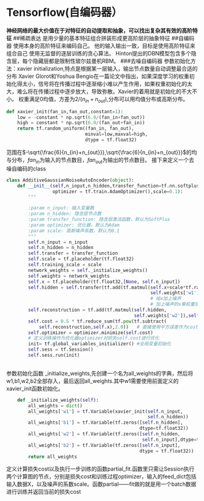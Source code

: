 ﻿# Tensorflow(自编码器）
**神经网络的最大价值在于对特征的自动提取和抽象，可以找出复杂其有效的高阶特征**
##稀疏表达
是用少量的基本特征组合拼装形成更高阶层的抽象特征
##自编码器
使用本身的高阶特征来编码自己。
他的输入输出一致，目标是使用高阶特征来组合自己
使用无监督的逐层训练的贪心算法。
Hinton提出的DBN模型包含多个隐含层，每个隐藏层都是限制性玻尔兹曼机RBM。
###去噪自编码器
参数初始化方法：xavier initialization,特点是根据某一层输入，输出节点数量自动调整最合适的分布
Xavier Glorot和Yoshua Bengio在一篇论文中指出，如果深度学习的权重初始化得太小，信号将在传播过程中逐渐缩小难以产生作用，如果权重初始化的太大，难么将在传播过程中逐步放大，导致弥散。Xavier的着用就是初始化的不大不小。
权重满足0均值，方差为$2/(n_{in}+n_{out})$,分布可以用均值分布或高斯分布。
```python
def xavier_init(fan_in,fan_out,constant=1):
    low = -constant * np.sqrt(6.0/(fan_in+fan_out))
    high = constant * np.sqrt(6.0/(fan_out+fan_in))
    return tf.random_uniform((fan_in, fan_out),
                             minval=low,maxval=high,
                             dtype = tf.float32)
```
范围在$-\sqrt{\frac{6}{n_{in}+n_{out}}},\sqrt{\frac{6}{n_{in}+n_{out}}}$的均与分布，$fan_{in}$为输入的节点数目，$fan_{out}$为输出的节点数目。
接下来定义一个去噪自编码的class
```python
class AdditiveGaussianNoiseAutoEncoder(object):
    def __init__(self,n_input,n_hidden,transfer_function=tf.nn.softplus,
                 optimizer = tf.train.AdamOptimizer(),scale=0.1):
        """

        :param n_input: 输入变量数
        :param n_hidden: 隐含层节点数
        :param transfer_function: 隐含层激活函数，默认为SoftPlus
        :param optimizer: 优化器，默认为Adam
        :param scale: 高斯噪声系数，默认为0.1
        """
        self.n_input = n_input
        self.n_hidden = n_hidden
        self.transfer = transfer_function
        self.scale = tf.placeholder(tf.float32)
        self.training_scale = scale
        network_weights = self._initialize_weights()
        self.weights = network_weights
        self.x = tf.placeholder(tf.float32,[None, self.n_input])
        self.hidden = self.transfer(tf.add(tf.matmul(self.x+scale*tf.random_normal((n_input,)), 
                                                     self.weights['w1']),self.weights['b1']))
                                                     # 给x加上噪声
                                                     # 加上噪声的x乘权重加上偏置
        self.reconstruction = tf.add(tf.matmul(self.hidden,
                                               self.weights['w2']),self.weights['b2'])
        self.cost = 0.5 * tf.reduce_sum(tf.pow(tf.subtract(
            self.reconstruction,self.x),2.0))   # 直接使用平方误差作为cost
        self.optimizer = optimizer.minimize(self.cost)
        # 定义训练操作为优化器optimizer对损失self.cost进行优化
        init= tf.global_variables_initializer() #全局变量初始化
        self.sess = tf.Session()
        self.sess.run(init)
        
```
参数初始化函数 _initialize_weights,先创建一个名为all_weights的字典，然后将w1,b1,w2,b2全部存入，最后返回all_weights.其中w1需要使用前面定义的xavier_init函数初始化。
```python
    def _initialize_weights(self):
        all_weights = dict()
        all_weights['w1'] = tf.Variable(xavier_init(self.n_input,
                                                    self.n_hidden))
        all_weights['b1'] = tf.Variable(tf.zeros([self.n_hidden],
                                                 dtype=tf.float32))
        all_weights['w2'] = tf.Variable(tf.zeros([self.n_hidden,
                                                  self.n_input],dtype=tf.float32))
        all_weights['b2'] = tf.Variable(tf.zeros([self.n_input],
                                                 dtype = tf.float32))
        return all_weights
```
定义计算损失cost以及执行一步训练的函数partial_fit.函数里只需让Session执行两个计算图的节点，分别是损失cost和训练过程optimizer，输入的feed_dict包括输入数据X，以及噪声的系数scale。函数partial——fit做的就是用一个batch数据进行训练并返回当前的损失cost
